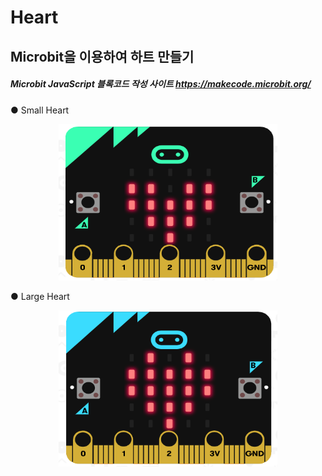 # Heart  

## Microbit을 이용하여 하트 만들기  

##### Microbit JavaScript 블록코드 작성 사이트 https://makecode.microbit.org/  


 ● Small Heart 
 
 <center><img src="./img/smallheart.png" alt="" height="250px" width="350px"/></center>

 ● Large Heart 
 
 <center><img src="./img/hearton.png" alt="" height="250px" width="350px"/></center>